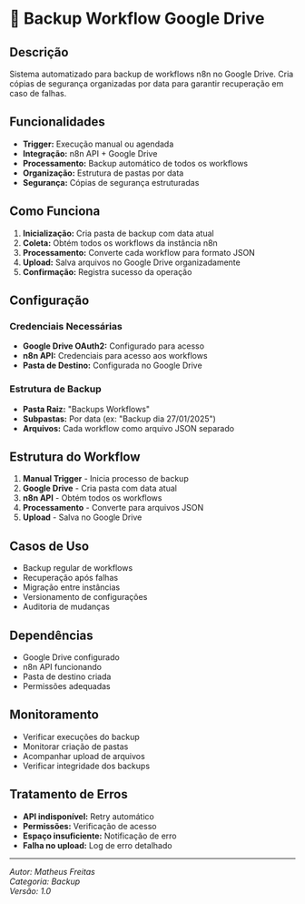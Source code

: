 # 💾 Backup Workflow Google Drive

## Descrição

Sistema automatizado para backup de workflows n8n no Google Drive. Cria cópias de segurança organizadas por data para garantir recuperação em caso de falhas.

## Funcionalidades

- **Trigger:** Execução manual ou agendada
- **Integração:** n8n API + Google Drive
- **Processamento:** Backup automático de todos os workflows
- **Organização:** Estrutura de pastas por data
- **Segurança:** Cópias de segurança estruturadas

## Como Funciona

1. **Inicialização:** Cria pasta de backup com data atual
2. **Coleta:** Obtém todos os workflows da instância n8n
3. **Processamento:** Converte cada workflow para formato JSON
4. **Upload:** Salva arquivos no Google Drive organizadamente
5. **Confirmação:** Registra sucesso da operação

## Configuração

### Credenciais Necessárias

- **Google Drive OAuth2:** Configurado para acesso
- **n8n API:** Credenciais para acesso aos workflows
- **Pasta de Destino:** Configurada no Google Drive

### Estrutura de Backup

- **Pasta Raiz:** "Backups Workflows"
- **Subpastas:** Por data (ex: "Backup dia 27/01/2025")
- **Arquivos:** Cada workflow como arquivo JSON separado

## Estrutura do Workflow

1. **Manual Trigger** - Inicia processo de backup
2. **Google Drive** - Cria pasta com data atual
3. **n8n API** - Obtém todos os workflows
4. **Processamento** - Converte para arquivos JSON
5. **Upload** - Salva no Google Drive

## Casos de Uso

- Backup regular de workflows
- Recuperação após falhas
- Migração entre instâncias
- Versionamento de configurações
- Auditoria de mudanças

## Dependências

- Google Drive configurado
- n8n API funcionando
- Pasta de destino criada
- Permissões adequadas

## Monitoramento

- Verificar execuções do backup
- Monitorar criação de pastas
- Acompanhar upload de arquivos
- Verificar integridade dos backups

## Tratamento de Erros

- **API indisponível:** Retry automático
- **Permissões:** Verificação de acesso
- **Espaço insuficiente:** Notificação de erro
- **Falha no upload:** Log de erro detalhado

---
*Autor: Matheus Freitas*  
*Categoria: Backup*  
*Versão: 1.0*
